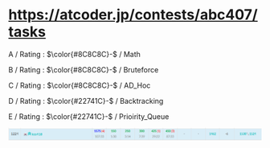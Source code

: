 # https://atcoder.jp/contests/abc407/tasks

A / Rating : $\color{#8C8C8C}-$ / Math

B / Rating : $\color{#8C8C8C}-$ / Bruteforce

C / Rating : $\color{#8C8C8C}-$ / AD_Hoc

D / Rating : $\color{#22741C}-$ / Backtracking

E / Rating : $\color{#22741C}-$ / Prioirity_Queue

![My Image](https://github.com/kss418/Atcoder/blob/main/ABC/Images/Standings/407.png)
